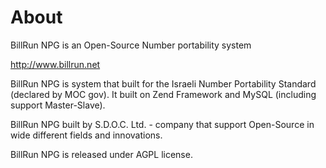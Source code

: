 About
======

BillRun NPG is an Open-Source Number portability system

http://www.billrun.net

BillRun NPG is system that built for the  Israeli Number Portability Standard (declared by MOC gov). It built on Zend Framework and MySQL (including support Master-Slave).

BillRun NPG built by S.D.O.C. Ltd. - company that support Open-Source in wide different fields and innovations.

BillRun NPG is released under AGPL license.